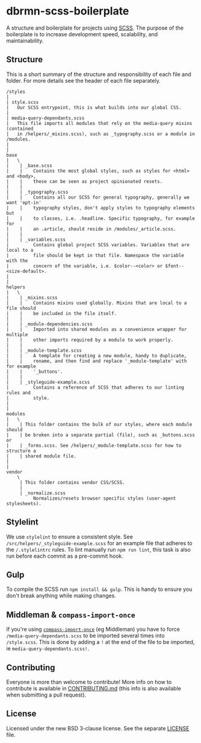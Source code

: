 # dbrmn-scss-boilerplate

A structure and boilerplate for projects using [SCSS](http://sass-lang.com/). The purpose
of the boilerplate is to increase development speed, scalability, and maintainability.

## Structure
This is a short summary of the structure and responsibility of each file and folder. For more details see the header of each file separately.

```
/styles
|
| style.scss
|   Our SCSS entrypoint, this is what builds into our global CSS.
|
| media-query-dependants.scss
|   This file imports all modules that rely on the media-query mixins (contained
|   in /helpers/_mixins.scss), such as _typography.scss or a module in /modules.
|
|
base
|   \
|    | _base.scss
|    |    Contains the most global styles, such as styles for <html> and <body>,
|    |    these can be seen as project opinionated resets.
|    |
|    | _typography.scss
|    |    Contains all our SCSS for general typography, generally we want 'opt-in'
|    |    typography styles, don't apply styles to typography elements but
|    |    to classes, i.e. .headline. Specific typography, for example for
|    |    an .article, should reside in /modules/_article.scss.
|    |
|    | _variables.scss
|         Contains global project SCSS variables. Variables that are local to a
|         file should be kept in that file. Namespace the variable with the
|         concern of the variable, i.e. $color--<color> or $font--<size-default>.
|
|
helpers
|   \
|    | _mixins.scss
|    |    Contains mixins used globally. Mixins that are local to a file should
|    |    be included in the file itself.
|    |
|    | _module-dependencies.scss
|    |    Imported into shared modules as a convenience wrapper for multiple
|    |    other imports required by a module to work properly.
|    |
|    | _module-template.scss
|    |    A template for creating a new module, handy to duplicate,
|    |    rename, and then find and replace '_module-template' with for example
|    |    '_buttons'.
|    |
|    | _styleguide-example.scss
|         Contains a reference of SCSS that adheres to our linting rules and
|         style.
|
|
modules
|   \
|    | This folder contains the bulk of our styles, where each module should
|    | be broken into a separate partial (file), such as _buttons.scss or
|    | _forms.scss. See /helpers/_module-template.scss for how to structure a
|    | shared module file.
|
|
vendor
    \
     | This folder contains vendor CSS/SCSS.
     |
     | _normalize.scss
          Normalizes/resets browser specific styles (user-agent stylesheets).

```

## Stylelint
We use `stylelint` to ensure a consistent style. See `/src/helpers/_styleguide-example.scss`
for an example file that adheres to the `/.stylelintrc` rules. To lint manually run
`npm run lint`, this task is also run before each commit as a pre-commit hook.

## Gulp
To compile the SCSS run `npm install && gulp`. This is handy to ensure you don't
break anything while making changes.

## Middleman & `compass-import-once`
If you're using [`compass-import-once`](https://rubygems.org/gems/compass-import-once/) (eg Middleman) you have to force `/media-query-dependants.scss` to be imported several times into `/style.scss`. This is done by adding a `!` at the end of the file to be imported, ie `media-query-dependants.scss!`.

## Contributing
Everyone is more than welcome to contribute! More info on how to contribute is available in [CONTRIBUTING.md](CONTRIBUTING.md) (this info is also available when submitting a pull request).

## License
Licensed under the new BSD 3-clause license. See the separate [LICENSE](LICENSE) file.
